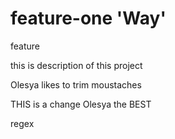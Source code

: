 # feature-one 'Way'
feature

this is description of this project

Olesya likes to trim moustaches

THIS is a change
Olesya the BEST

regex

